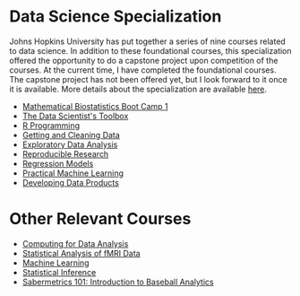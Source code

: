 # Data Science Specialization

Johns Hopkins University has put together a series of nine courses related to data science.  In addition to these foundational courses, this specialization offered the opportunity to do a capstone project upon competition of the courses.  At the current time, I have completed the foundational courses.  The capstone project has not been offered yet, but I look forward to it once it is available.  More details about the specialization are available [here][0].

* [Mathematical Biostatistics Boot Camp 1][1]
* [The Data Scientist's Toolbox][2]
* [R Programming][3]
* [Getting and Cleaning Data][4]
* [Exploratory Data Analysis][5]
* [Reproducible Research][6]
* [Regression Models][7]
* [Practical Machine Learning][8]
* [Developing Data Products][9]

# Other Relevant Courses

* [Computing for Data Analysis][10]
* [Statistical Analysis of fMRI Data][11]
* [Machine Learning][12]
* [Statistical Inference][13]
* [Sabermetrics 101: Introduction to Baseball Analytics][14]

[0]: https://www.coursera.org/specialization/jhudatascience/1?utm_medium=listingPage
[1]: https://www.coursera.org/records/zJfXL3PZsvMpqqUt
[2]: https://www.coursera.org/records/Mc5ZhnkuKzaC2fdh
[3]: https://www.coursera.org/records/Cx3Su6HtSwDSTLSM
[4]: https://www.coursera.org/records/AEdGPvEpfKg66gjg
[5]: https://www.coursera.org/records/WHEyGH8SWzWmDYcX
[6]: https://www.coursera.org/records/tefFVsZtACpgW6g5
[7]: https://www.coursera.org/records/nTgss9XQjyRNQfbm
[8]: https://www.coursera.org/records/xRjaJxhtDH4HNsTc
[9]: https://www.coursera.org/records/vNfXjrSWY2TYZZnP

[10]: https://dl.dropboxusercontent.com/u/1444851/Website/MOOCs/ComputingDataAnalysis.pdf
[11]: https://dl.dropboxusercontent.com/u/1444851/Website/MOOCs/fMRI.pdf
[12]: https://dl.dropboxusercontent.com/u/1444851/Website/MOOCs/MachineLearning.pdf
[13]: https://dl.dropboxusercontent.com/u/1444851/Website/MOOCs/StatisticalInference.pdf
[14]: https://dl.dropboxusercontent.com/u/1444851/Website/MOOCs/Sabermetrics.pdf